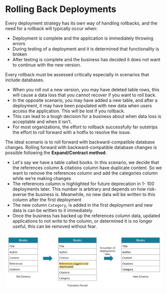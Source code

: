 # Rolling Back Deployments

Every deployment strategy has its own way of handling rollbacks, and the need for a rollback will typically occur when:

- Deployment is complete and the application is immediately throwing errors
- During testing of a deployment and it is determined that functionality is broken
- After testing is complete and the business has decided it does not want to continue with the new version.

Every rollback must be assessed critically especially in scenarios that include databases.

- When you roll out a new version, you may have deleted table rows, this will cause a data loss that you cannot recover if you want to roll back.
- In the opposite scenario, you may have added a new table, and after a deployment, it may have been populated with new data when users access the application. This will be lost if you rollback.
- This can lead to a tough decision for a business about when data loss is acceptable and when it isn’t.
- For most organizations, the effort to rollback successfully far outstrips the effort to roll forward with a hotfix to resolve the issue.

The ideal scenario is to roll forward with backward-compatible database changes. Rolling forward with backward-compatible database changes is possible following the **Expand/Contract method**:

- Let's say we have a table called books. In this scenario, we decide that the references column & citations column have duplicate content. So we want to remove the references column and add the categories column while we’re making changes
- The references column is highlighted for future deprecation in 1- 100 deployments later. This number is arbitrary and depends on how risk-averse the business is. Meanwhile, no new data will be written to this column after the first deployment
- The new column `Category`, is added in the first deployment and new data is can be written to it immediately.
- Once the business has backed up the references column data, updated applications to not write to the column, or determined it is no longer useful, this can be removed without fear.

![alt text](images/rollback.png)
